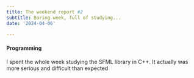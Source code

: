 ```yaml
---
title: The weekend report #2
subtitle: Boring week, full of studying...
date: '2024-04-06'

---
```

    

#### Programming
I spent the whole week studying the SFML library in C++. It actually was more serious and difficult than expected



